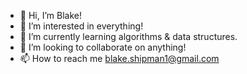- 👋 Hi, I’m Blake!
- 👀 I’m interested in everything!
- 🌱 I’m currently learning algorithms & data structures.
- 💞️ I’m looking to collaborate on anything!
- 📫 How to reach me blake.shipman1@gmail.com
